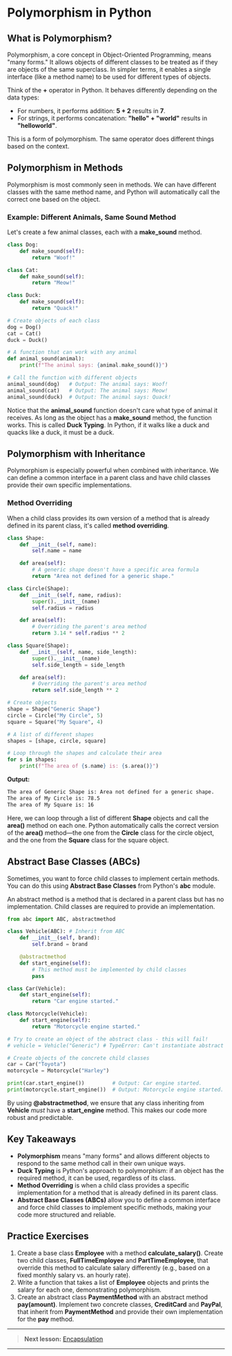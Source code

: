 # Polymorphism in Python

## What is Polymorphism?

Polymorphism, a core concept in Object-Oriented Programming, means "many forms." It allows objects of different classes to be treated as if they are objects of the same superclass. In simpler terms, it enables a single interface (like a method name) to be used for different types of objects.

Think of the **+** operator in Python. It behaves differently depending on the data types:

- For numbers, it performs addition: **5 + 2** results in **7**.
- For strings, it performs concatenation: **"hello" + "world"** results in **"helloworld"**.

This is a form of polymorphism. The same operator does different things based on the context.

## Polymorphism in Methods

Polymorphism is most commonly seen in methods. We can have different classes with the same method name, and Python will automatically call the correct one based on the object.

### Example: Different Animals, Same Sound Method

Let's create a few animal classes, each with a **make_sound** method.

```python
class Dog:
    def make_sound(self):
        return "Woof!"

class Cat:
    def make_sound(self):
        return "Meow!"

class Duck:
    def make_sound(self):
        return "Quack!"

# Create objects of each class
dog = Dog()
cat = Cat()
duck = Duck()

# A function that can work with any animal
def animal_sound(animal):
    print(f"The animal says: {animal.make_sound()}")

# Call the function with different objects
animal_sound(dog)   # Output: The animal says: Woof!
animal_sound(cat)   # Output: The animal says: Meow!
animal_sound(duck)  # Output: The animal says: Quack!
```

Notice that the **animal_sound** function doesn't care what type of animal it receives. As long as the object has a **make_sound** method, the function works. This is called **Duck Typing**. In Python, if it walks like a duck and quacks like a duck, it must be a duck.

## Polymorphism with Inheritance

Polymorphism is especially powerful when combined with inheritance. We can define a common interface in a parent class and have child classes provide their own specific implementations.

### Method Overriding

When a child class provides its own version of a method that is already defined in its parent class, it's called **method overriding**.

```python
class Shape:
    def __init__(self, name):
        self.name = name

    def area(self):
        # A generic shape doesn't have a specific area formula
        return "Area not defined for a generic shape."

class Circle(Shape):
    def __init__(self, name, radius):
        super().__init__(name)
        self.radius = radius

    def area(self):
        # Overriding the parent's area method
        return 3.14 * self.radius ** 2

class Square(Shape):
    def __init__(self, name, side_length):
        super().__init__(name)
        self.side_length = side_length

    def area(self):
        # Overriding the parent's area method
        return self.side_length ** 2

# Create objects
shape = Shape("Generic Shape")
circle = Circle("My Circle", 5)
square = Square("My Square", 4)

# A list of different shapes
shapes = [shape, circle, square]

# Loop through the shapes and calculate their area
for s in shapes:
    print(f"The area of {s.name} is: {s.area()}")
```

**Output:**

```sh
The area of Generic Shape is: Area not defined for a generic shape.
The area of My Circle is: 78.5
The area of My Square is: 16
```

Here, we can loop through a list of different **Shape** objects and call the **area()** method on each one. Python automatically calls the correct version of the **area()** method—the one from the **Circle** class for the circle object, and the one from the **Square** class for the square object.

## Abstract Base Classes (ABCs)

Sometimes, you want to force child classes to implement certain methods. You can do this using **Abstract Base Classes** from Python's **abc** module.

An abstract method is a method that is declared in a parent class but has no implementation. Child classes are required to provide an implementation.

```python
from abc import ABC, abstractmethod

class Vehicle(ABC): # Inherit from ABC
    def __init__(self, brand):
        self.brand = brand

    @abstractmethod
    def start_engine(self):
        # This method must be implemented by child classes
        pass

class Car(Vehicle):
    def start_engine(self):
        return "Car engine started."

class Motorcycle(Vehicle):
    def start_engine(self):
        return "Motorcycle engine started."

# Try to create an object of the abstract class - this will fail!
# vehicle = Vehicle("Generic") # TypeError: Can't instantiate abstract class

# Create objects of the concrete child classes
car = Car("Toyota")
motorcycle = Motorcycle("Harley")

print(car.start_engine())         # Output: Car engine started.
print(motorcycle.start_engine())  # Output: Motorcycle engine started.
```

By using **@abstractmethod**, we ensure that any class inheriting from **Vehicle** *must* have a **start_engine** method. This makes our code more robust and predictable.

## Key Takeaways

- **Polymorphism** means "many forms" and allows different objects to respond to the same method call in their own unique ways.
- **Duck Typing** is Python's approach to polymorphism: if an object has the required method, it can be used, regardless of its class.
- **Method Overriding** is when a child class provides a specific implementation for a method that is already defined in its parent class.
- **Abstract Base Classes (ABCs)** allow you to define a common interface and force child classes to implement specific methods, making your code more structured and reliable.

## Practice Exercises

1. Create a base class **Employee** with a method **calculate_salary()**. Create two child classes, **FullTimeEmployee** and **PartTimeEmployee**, that override this method to calculate salary differently (e.g., based on a fixed monthly salary vs. an hourly rate).
2. Write a function that takes a list of **Employee** objects and prints the salary for each one, demonstrating polymorphism.
3. Create an abstract class **PaymentMethod** with an abstract method **pay(amount)**. Implement two concrete classes, **CreditCard** and **PayPal**, that inherit from **PaymentMethod** and provide their own implementation for the **pay** method.

---

> **Next lesson:** [Encapsulation](encapsulation)

---
